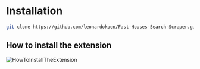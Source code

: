 # Installation

```bash
git clone https://github.com/leonardokoen/Fast-Houses-Search-Scraper.git
```

## How to install the extension

 ![HowToInstallTheExtension](https://img.youtube.com/vi/J16TC9l4EZU/0.jpg)